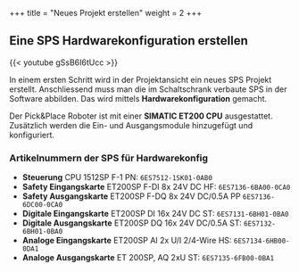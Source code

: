+++
title = "Neues Projekt erstellen"
weight = 2
+++

## Eine SPS Hardwarekonfiguration erstellen

<div class="shadow">
  {{< youtube gSsB6I6tUcc >}}
</div>

In einem ersten Schritt wird in der Projektansicht ein neues SPS Projekt erstellt. Anschliessend muss man die im Schaltschrank verbaute SPS in der Software abbilden. Das wird mittels **Hardwarekonfiguration** gemacht.

Der Pick&Place Roboter ist mit einer **SIMATIC ET200 CPU** ausgestattet. Zusätzlich werden die Ein- und Ausgangsmodule hinzugefügt und konfiguriert.

### Artikelnummern der SPS für Hardwarekonfig

* **Steuerung** CPU 1512SP F-1 PN: `6ES7512-1SK01-0AB0`
* **Safety Eingangskarte** ET200SP F-DI 8x 24V DC HF: `6ES7136-6BA00-0CA0`
* **Safety Ausgangskarte** ET200SP F-DQ 8x 24V DC/0.5A PP `6ES7136-6DC00-0CA0`
* **Digitale Eingangskarte** ET200SP DI 16x 24V DC ST: `6ES7131-6BH01-0BA0`
* **Digitale Ausgangskarte** ET200SP DQ 16x 24V DC/0.5A ST: `6ES7132-6BH01-0BA0`
* **Analoge Eingangskarte** ET200SP AI 2x U/I 2/4-Wire HS: `6ES7134-6HB00-0DA1`
* **Analoge Ausgangskarte** ET 200SP, AQ 2xU ST: `6ES7135-6FB00-0BA1`

